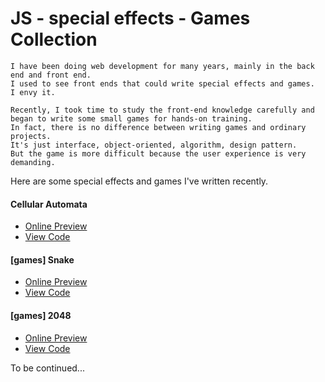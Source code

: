# JS - special effects - Games Collection

```
I have been doing web development for many years, mainly in the back end and front end.
I used to see front ends that could write special effects and games.
I envy it.

Recently, I took time to study the front-end knowledge carefully and began to write some small games for hands-on training.
In fact, there is no difference between writing games and ordinary projects.
It's just interface, object-oriented, algorithm, design pattern.
But the game is more difficult because the user experience is very demanding.
```

Here are some special effects and games I've written recently.

#### Cellular Automata
* [Online Preview](https://www.feonix.cn/cell/)
* [View Code](https://gitee.com/demo./js_games/tree/master/cell)

#### [games] Snake
* [Online Preview](https://www.feonix.cn/snake/ )
* [View Code](https://gitee.com/demo./js_games/tree/master/snake)

#### [games] 2048
* [Online Preview](https://www.feonix.cn/2048/ )
* [View Code](https://gitee.com/demo./js_games/tree/master/2048)

To be continued...